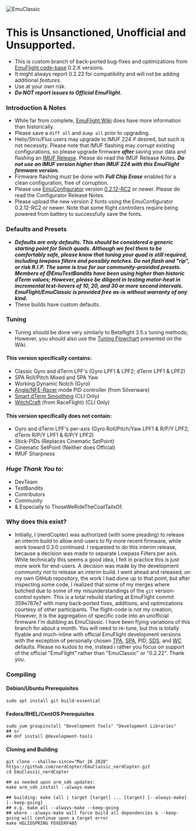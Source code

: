 ![EmuClassic](https://user-images.githubusercontent.com/56646290/80221765-5e1de080-860b-11ea-93e4-1cae280423b9.png)

# This is Unsanctioned, Unofficial and Unsupported.

* This is custom branch of back-ported bug-fixes and optimizations from [EmuFlight code-base](https://github.com/emuflight/EmuFlight) 0.2.X versions.
* It might always report 0.2.22 for compatibility and will not be adding additional *features*.
* Use at your own risk.
* ***Do NOT report issues to Official EmuFlight.***

### Introduction & Notes

* While far from complete, [EmuFlight Wiki](https://github.com/emuflight/EmuFlight/wiki/What-makes-EmuFlight-different%3F) does have more information than historically.
* Please save a `diff all` and `dump all` prior to upgrading.
* Helio/Strix/Flux users may upgrade to IMUF 224 if desired, but such is not necessity.  Please note that IMUF flashing may corrupt existing configurations, so please upgrade firmware ***after*** saving your data and flashing an [IMUF Release](https://github.com/emuflight/imu-f/releases). Please do read the IMUF Release Notes. ***Do not use an IMUF version higher than IMUF 224 with this EmuFlight firmware version.***
* Firmware flashing must be done with ***Full Chip Erase*** enabled for a clean configuration, free of corruption.
* Please use [EmuConfigurator](https://github.com/emuflight/EmuConfigurator/releases/) version [0.2.12-RC2](https://github.com/emuflight/EmuConfigurator/releases/tag/0.2.12rc2) or newer. Please do read the Configurator Release Notes.
* Please upload the new version 2 fonts using the EmuConfigurator 0.2.12-RC2 or newer.  Note that some flight controllers require being powered from battery to successfully save the fonts.

### Defaults and Presets

* ***Defaults are only defaults.  This should be considered a generic starting point for 5inch quads.  Although we feel them to be comfortably safe, please know that tuning your quad is still required, including lowpass filters and possibly notches. Do not flash and "rip", or risk R.I.P.  The same is true for our community-provided presets.  Members of @EmuTestBandits have been using higher than historic dTerm values; However, please be diligent in testing motor-heat in incremental test-hovers of 10, 20, and 30 or more second intervals.  EmuFlight/EmuClassic is provided free as-is without warranty of any kind.***
* These builds have custom defaults.

### Tuning

* Tuning should be done very similarly to Betaflight 3.5.x tuning methods; However, you should also use the [Tuning Flowchart](https://github.com/emuflight/EmuFlight/wiki/IMUF) presented on the Wiki.

#### This version specifically contains:

* Classic Gyro and dTerm LPF's (Gyro LPF1 & LPF2; dTerm LPF1 & LPF2)
* SPA Roll/Pitch Mixed and SPA Yaw
* Working Dynamic Notch (Gyro)
* [Angle/NFE-Racer](https://github.com/emuflight/EmuFlight/wiki/Angle-and-NFE-Racer-modes) mode PID controller (from Silverware)
* [Smart dTerm Smoothing](https://github.com/emuflight/EmuFlight/wiki/smart-dTerm-smoothing) (CLI Only)
* [WitchCraft](https://github.com/emuflight/EmuFlight/wiki/WitchCraft) (from RaceFlight) (CLI Only)

#### This version specifically does not contain:

* Gyro and dTerm LPF's per-axis  (Gyro Roll/Pitch/Yaw LPF1 & R/P/Y LPF2; dTerm R/P/Y LPF1 & R/P/Y LPF2)
* Stick-PIDs (Replaces Cinematic SetPoint)
* Cinematic SetPoint (Neither does Official)
* IMUF Sharpness

### *Huge Thank You to:*
 * DevTeam
 * TestBandits
 * Contributors
 * Community
 * & Especially to ThoseWeRideTheCoatTailsOf.

### Why does this exist?
 * Initially, I (nerdCopter) was authorized (with some pleading) to release an interim build to allow end-users to fly more recent firmware, while work toward 0.3.0 continued.  I requested to do this interim release, because a decision was made to separate Lowpass Filters per axis.  While technically this seems a good idea, I felt in practice this is just more work for end-users.  A decision was made by the development community not to release an interim build.  I went ahead and released, on my own GitHub repository, the work I had done up to that point, but after inspecting some code, I realized that some of my merges where botched due to some of my misunderstandings of the `git` version-control system.  This is a total rebuild starting at EmuFlight commit 359e767e7 with many back-ported fixes, additions, and optimizations courtesy of other participants. The flight-code is not my creation; However, it is the aggregation of specific code into an unofficial firmware I'm dubbing as EmuClassic.  I have been flying variations of this branch for about a month.  You will need to re-tune, but this is totally flyable and much-inline with official EmuFlight development versions with the exception of personally chosen [TPA](https://github.com/emuflight/EmuFlight/wiki/TPA), [SPA](https://github.com/emuflight/EmuFlight/wiki/SPA), PID, [SDS](https://github.com/emuflight/EmuFlight/wiki/smart-dTerm-smoothing), and [WC](https://github.com/emuflight/EmuFlight/wiki/WitchCraft) defaults.  Please no kudos to me, instead i rather you focus on support of the official "EmuFlight" rather than "EmuClassic" or "0.2.22".  Thank you.

### Compiling

#### Debian/Ubuntu Prerequisites
```shell
sudo apt install git build-essential
```

#### Fedora/RHEL/CentOS  Prerequisites
```
sudo yum groupinstall "Development Tools" "Development Libraries"
## or
## dnf install @development-tools
```

#### Cloning and Building
```shell
git clone --shallow-since="Mar 26 2020" https://github.com/nerdCopter/EmuClassic_nerdCopter.git
cd EmuClassic_nerdCopter

## as needed upon arm_sdk updates:
make arm_sdk_install --always-make

## building: make [all | target [target] ... [target] [--always-make] [--keep-going]
## e.g. make all --always-make --keep-going
## where --always-make will force build all dependencies & --keep-going will continue upon a target error
make HELIOSPRING FOXEERF405
```
